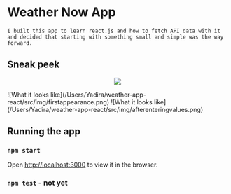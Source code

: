 # Weather Now App

```
I built this app to learn react.js and how to fetch API data with it and decided that starting with something small and simple was the way forward.
```

## Sneak peek

<p align="center"><img src="./img/firstappearance.png" /></p>
![What it looks like](/Users/Yadira/weather-app-react/src/img/firstappearance.png)
![What it looks like](/Users/Yadira/weather-app-react/src/img/afterenteringvalues.png)

## Running the app

### `npm start`

Open [http://localhost:3000](http://localhost:3000) to view it in the browser.

### `npm test` - not yet
